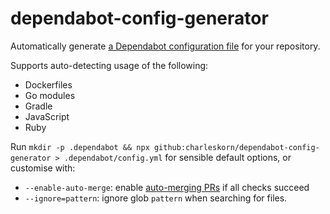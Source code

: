 # dependabot-config-generator

Automatically generate [a Dependabot configuration file](https://dependabot.com/docs/config-file/) for your repository.

Supports auto-detecting usage of the following:

* Dockerfiles
* Go modules
* Gradle
* JavaScript
* Ruby

Run `mkdir -p .dependabot && npx github:charleskorn/dependabot-config-generator > .dependabot/config.yml` for sensible default options, or customise with:

* `--enable-auto-merge`: enable [auto-merging PRs](https://dependabot.com/docs/config-file/#automerged_updates) if all checks succeed
* `--ignore=pattern`: ignore glob `pattern` when searching for files.